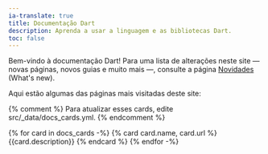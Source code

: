 ```yaml
---
ia-translate: true
title: Documentação Dart
description: Aprenda a usar a linguagem e as bibliotecas Dart.
toc: false
---
```


Bem-vindo à documentação Dart!
Para uma lista de alterações neste site — novas páginas, novos guias e muito mais —, consulte a página [Novidades][] (What's new).

[Novidades]: /resources/whats-new

Aqui estão algumas das páginas mais visitadas deste site:

{% comment %}
Para atualizar esses cards, edite src/_data/docs_cards.yml.
{% endcomment %}

<div class="card-grid">
{% for card in docs_cards -%}
  {% card card.name, card.url %}
    {{card.description}}
  {% endcard %}
{% endfor -%}
</div>
